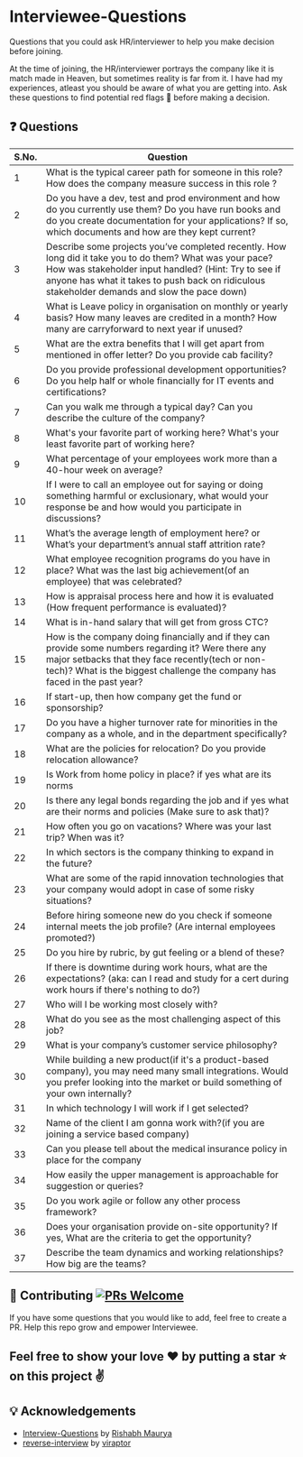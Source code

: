 ﻿# Interviewee-Questions
Questions that you could ask HR/interviewer to help you make decision before joining.

At the time of joining, the HR/interviewer portrays the company like it is match made in Heaven, but sometimes reality is far from it. I have had my experiences, atleast you should be aware of what you are getting into. Ask these questions to find potential red flags 🚩 before making a decision. 

## :question: Questions

| S.No. |Question |
|---|---|
| 1 | What is the typical career path for someone in this role? How does the company measure success in this role ? |
| 2 | Do you have a dev, test and prod environment and how do you currently use them? Do you have run books and do you create documentation for your applications? If so, which documents and how are they kept current? |
| 3 | Describe some projects you’ve completed recently. How long did it take you to do them? What was your pace? How was stakeholder input handled? (Hint: Try to see if anyone has what it takes to push back on ridiculous stakeholder demands and slow the pace down) |
| 4 | What is Leave policy in organisation on monthly or yearly basis? How many leaves are credited in a month? How many are carryforward to next year if unused? |
| 5 | What are the extra benefits that I will get apart from mentioned in offer letter? Do you provide cab facility? |
| 6 | Do you provide professional development opportunities? Do you help half or whole financially for IT events and certifications? |
| 7 | Can you walk me through a typical day? Can you describe the culture of the company? |
| 8 | What's your favorite part of working here? What's your least favorite part of working here? |
| 9 | What percentage of your employees work more than a 40-hour week on average? |
| 10 | If I were to call an employee out for saying or doing something harmful or exclusionary, what would your response be and how would you participate in discussions? |
| 11 | What’s the average length of employment here? or What’s your department’s annual staff attrition rate? |
| 12 | What employee recognition programs do you have in place? What was the last big achievement(of an employee) that was celebrated? |
| 13 | How is appraisal process here and how it is evaluated (How frequent performance is evaluated)? |
| 14 | What is in-hand salary that will get from gross CTC? |
| 15 | How is the company doing financially and if they can provide some numbers regarding it? Were there any major setbacks that they face recently(tech or non-tech)? What is the biggest challenge the company has faced in the past year? |
| 16 | If start-up, then how company get the fund or sponsorship? |
| 17 | Do you have a higher turnover rate for minorities in the company as a whole, and in the department specifically?|
| 18 | What are the policies for relocation? Do you provide relocation allowance? |
| 19 | Is Work from home policy in place? if yes what are its norms |
| 20 | Is there any legal bonds regarding the job and if yes what are their norms and policies (Make sure to ask that)? |
| 21 | How often you go on vacations? Where was your last trip? When was it? |
| 22 | In which sectors is the company thinking to expand in the future? |
| 23 | What are some of the rapid innovation technologies that your company would adopt in case of some risky situations? |
| 24 | Before hiring someone new do you check if someone internal meets the job profile? (Are internal employees promoted?)|
| 25 | Do you hire by rubric, by gut feeling or a blend of these? |
| 26 | If there is downtime during work hours, what are the expectations? (aka: can I read and study for a cert during work hours if there's nothing to do?)|
| 27 | Who will I be working most closely with? |
| 28 | What do you see as the most challenging aspect of this job? |
| 29 | What is your company’s customer service philosophy? |
| 30 | While building a new product(if it's a product-based company), you may need many small integrations. Would you prefer looking into the market or build something of your own internally? |
| 31 | In which technology I will work if I get selected? |
| 32 | Name of the client I am gonna work with?(if you are joining a service based company) |
| 33 | Can you please tell about the medical insurance policy in place for the company |
| 34 | How easily the upper management is approachable for suggestion or queries? |
| 35 | Do you work agile or follow any other process framework? |
| 36 | Does your organisation provide on-site opportunity? If yes, What are the criteria to get the opportunity? |
| 37 | Describe the team dynamics and working relationships? How big are the teams? |



## 🤝 Contributing [![PRs Welcome](https://img.shields.io/badge/PRs-welcome-brightgreen.svg?style=flat-square)](http://makeapullrequest.com)

If you have some questions that you would like to add, feel free to create a PR. Help this repo grow and empower Interviewee.

## Feel free to show your love :heart: by putting a star :star: on this project :v:

## :bulb: Acknowledgements

* [Interview-Questions](https://github.com/rishabh115/Interview-Questions) by [Rishabh Maurya](https://github.com/rishabh115)
* [reverse-interview](https://github.com/viraptor/reverse-interview) by [viraptor](https://github.com/viraptor)
